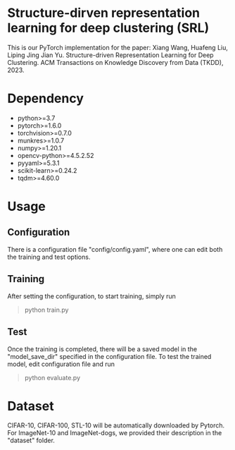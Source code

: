 # Structure-dirven representation learning for deep clustering (SRL)

This is our PyTorch implementation for the paper:
Xiang Wang, Huafeng Liu, Liping Jing Jian Yu. Structure-driven Representation Learning for Deep Clustering. ACM Transactions on Knowledge Discovery from Data (TKDD), 2023.


# Dependency

- python>=3.7
- pytorch>=1.6.0
- torchvision>=0.7.0
- munkres>=1.0.7
- numpy>=1.20.1
- opencv-python>=4.5.2.52
- pyyaml>=5.3.1
- scikit-learn>=0.24.2
- tqdm>=4.60.0

# Usage

## Configuration

There is a configuration file "config/config.yaml", where one can edit both the training and test options.

## Training

After setting the configuration, to start training, simply run

> python train.py

## Test

Once the training is completed, there will be a saved model in the "model_save_dir" specified in the configuration file. To test the trained model, edit configuration file and run

> python evaluate.py

# Dataset

CIFAR-10, CIFAR-100, STL-10 will be automatically downloaded by Pytorch. For ImageNet-10 and ImageNet-dogs, we provided their description in the "dataset" folder.
